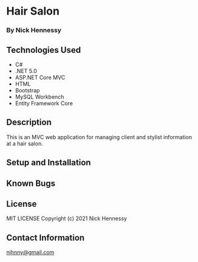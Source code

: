 # Hair Salon

### By Nick Hennessy

## Technologies Used

* C#
* .NET 5.0
* ASP.NET Core MVC
* HTML 
* Bootstrap
* MySQL Workbench
* Entity Framework Core

## Description
This is an MVC web application for managing client and stylist information at a hair salon.

## Setup and Installation

## Known Bugs

## License
MIT LICENSE
Copyright (c) 2021 Nick Hennessy

## Contact Information
njhnny@gmail.com